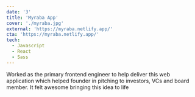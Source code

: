 ```yaml
---
date: '3'
title: 'Myraba App'
cover: './myraba.jpg'
external: 'https://myraba.netlify.app/'
cta: 'https://myraba.netlify.app/'
tech:
  - Javascript
  - React
  - Sass
---
```


Worked as the primary frontend engineer to help deliver this web application which helped founder in pitching to investors, VCs and board member. It felt awesome bringing this idea to life

